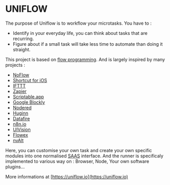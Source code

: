 UNIFLOW
=======

The purpose of Uniflow is to workflow your microtasks. You have to :
- Identify in your everyday life, you can think about tasks that are recurring.
- Figure about if a small task will take less time to automate than doing it straight.

This project is based on [flow programming](https://en.wikipedia.org/wiki/Flow-based_programming).
And is largely inspired by many projects : 
- [NoFlow](https://noflojs.org/)
- [Shortcut for iOS](https://apps.apple.com/us/app/shortcuts/id915249334)
- [IFTTT](https://ifttt.com/)
- [Zapier](https://zapier.com/)
- [Scriptable.app](https://apps.apple.com/us/app/scriptable/id1405459188)
- [Google Blockly](https://developers.google.com/blockly)
- [Nodered](https://nodered.org/)
- [Huginn](https://github.com/huginn/huginn)
- [Datafire](https://github.com/DataFire/DataFire)
- [n8n.io](https://github.com/n8n-io/n8n)
- [UIVision](https://ui.vision/x/desktop-automation)
- [Flowex](https://github.com/antonmi/flowex)
- [nvAlt](http://brettterpstra.com/projects/nvalt)

Here, you can customise your own task and create your own specific modules into one normalised [SAAS](https://en.wikipedia.org/wiki/Software_as_a_service) interface.
And the runner is specificaly implemented to various way on : Browser, Node, Your own software plugins...

More informations at [https://uniflow.io](https://uniflow.io)
